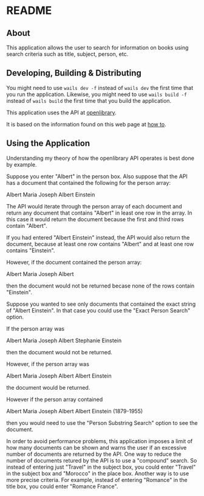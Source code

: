 # README

## About

This application allows the user to search for information on books using search criteria such as title, subject, person, etc.

## Developing, Building & Distributing

You might need to use `wails dev -f` instead of `wails dev` the first time that you run the application.  Likewise, you might need to use `wails build -f` instead of `wails build` the first time that you build the application.

This application uses the API at [openlibrary](https://openlibrary.org/).

It is based on the information found on this web page at [how to](https://openlibrary.org/search/howto).

## Using the Application

Understanding my theory of how the openlibrary API operates is best done by example.

Suppose you enter "Albert" in the person box. Also suppose that the API has a document that contained the following for the person array:

Albert
Maria
Joseph Albert
Einstein

The API would iterate through the person array of each document and return any document that contains "Albert" in least one row in the array.  In this case it would return the document because the first and third rows contain "Albert".

If you had entered "Albert Einstein" instead, the API would also return the document, because at least one row contains "Albert" and at least one row contains "Einstein".

However, if the document contained the person array:

Albert
Maria
Joseph Albert

then the document would not be returned becase none of the rows contain "Einstein".

Suppose you wanted to see only documents that contained the exact string of "Albert Einstein".  In that case you could use the "Exact Person Search" option.

If the person array was

Albert
Maria
Joseph Albert
Stephanie Einstein

then the document would not be returned.

However, if the person array was

Albert
Maria
Joseph Albert
Albert Einstein

the document would be returned.

However if the person array contained

Albert
Maria
Joseph Albert
Albert Einstein (1879-1955)

then you would need to use the "Person Substring Search" option to see the document.

In order to avoid performance problems, this application imposes a limit of how many documents can be shown and warns the user if an excessive number of documents are returned by the API.  One way to reduce the number of documents retured by the API is to use a "compound" search.  So instead of entering just "Travel" in the subject box, you could enter "Travel" in the subject box and "Morocco" in the place box.  Another way is to use more precise criteria.  For example, instead of entering "Romance" in the title box, you could enter "Romance France".


